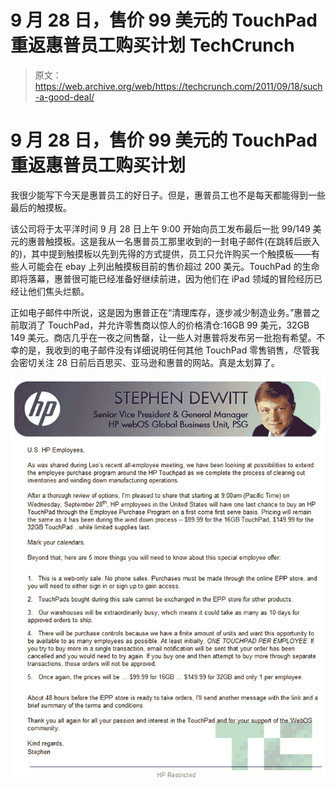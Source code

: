 # 9 月 28 日，售价 99 美元的 TouchPad 重返惠普员工购买计划 TechCrunch

> 原文：<https://web.archive.org/web/https://techcrunch.com/2011/09/18/such-a-good-deal/>

# 9 月 28 日，售价 99 美元的 TouchPad 重返惠普员工购买计划

我很少能写下今天是惠普员工的好日子。但是，惠普员工也不是每天都能得到一些最后的触摸板。

该公司将于太平洋时间 9 月 28 日上午 9:00 开始向员工发布最后一批 99/149 美元的惠普触摸板。这是我从一名惠普员工那里收到的一封电子邮件(在跳转后嵌入的)，其中提到触摸板以先到先得的方式提供，员工只允许购买一个触摸板——有些人可能会在 ebay 上列出触摸板目前的售价超过 200 美元。TouchPad 的生命即将落幕，惠普很可能已经准备好继续前进，因为他们在 iPad 领域的冒险经历已经让他们焦头烂额。

正如电子邮件中所说，这是因为惠普正在“清理库存，逐步减少制造业务。”惠普之前取消了 TouchPad，并允许零售商以惊人的价格清仓:16GB 99 美元，32GB 149 美元。商店几乎在一夜之间售罄，让一些人对惠普将发布另一批抱有希望。不幸的是，我收到的电子邮件没有详细说明任何其他 TouchPad 零售销售，尽管我会密切关注 28 日前后百思买、亚马逊和惠普的网站。真是太划算了。

[![](img/0fc6ae03de072085cbb83db1a08cd7db.png "hp-letter")](https://web.archive.org/web/20230205031923/https://techcrunch.com/wp-content/uploads/2011/09/hp-letter.jpg)